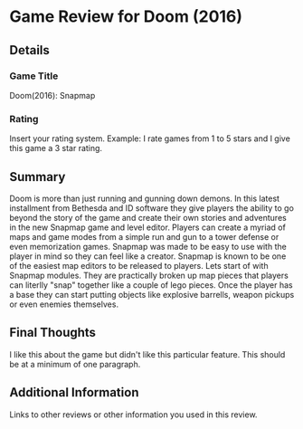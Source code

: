 # Game Review for Doom (2016)

## Details

### Game Title
Doom(2016): Snapmap

### Rating
Insert your rating system. Example: I rate games from 1 to 5 stars and I give this game a 3 star rating.

## Summary
Doom is more than just running and gunning down demons. In this latest installment from Bethesda and ID software they give players the ability to go beyond the story of the game and create their own stories and adventures in the new Snapmap game and level editor. Players can create a myriad of maps and game modes from a simple run and gun to a tower defense or even memorization games. Snapmap was made to be easy to use with the player in mind so they can feel like a creator.
Snapmap is known to be one of the easiest map editors to be released to players. Lets start of with Snapmap modules. They are practically broken up map pieces that players can literlly "snap" together like a couple of lego pieces. Once the player has a base they can start putting objects like explosive barrells, weapon pickups or even enemies themselves.

## Final Thoughts
I like this about the game but didn't like this particular feature. This should be at a minimum of one paragraph.

## Additional Information
Links to other reviews or other information you used in this review.
